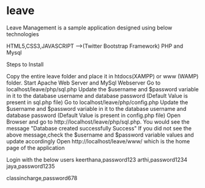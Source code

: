 # leave
Leave Management is a sample application designed using below technologies

HTML5,CSS3,JAVASCRIPT -->(Twitter Bootstrap Framework)
PHP and Mysql

Steps to Install

Copy the entire leave folder and place it in htdocs(XAMPP) or www (WAMP) folder.
Start Apache Web Server and MySql Webserver 
Go to localhost/leave/php/sql.php
Update the $username and $password variable in it to the database username and database password (Default Value is present in sql.php file)
Go to localhost/leave/php/config.php
Update the $username and $password variable in it to the database username and database password (Default Value is present in config.php file)
Open Browser and go to http://localhost/leave/php/sql.php. You would see the message "Database created successfully Success"
If you did not see the above message,check the $username and $password variable values and update accordingly
Open http://localhost/leave/www/ which is the home page of the application

Login with the below users 
keerthana,password123
arthi,password1234
jaya,password1235

classincharge,password678
